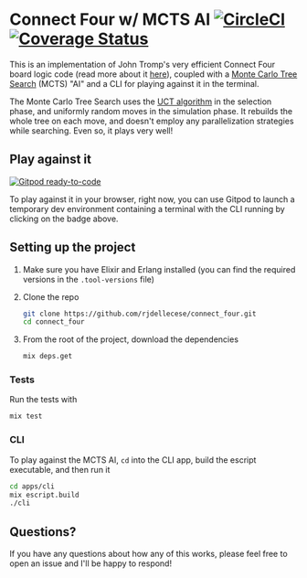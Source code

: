 # Connect Four w/ MCTS AI [![CircleCI](https://circleci.com/gh/rjdellecese/connect_four.svg?style=svg)](https://circleci.com/gh/rjdellecese/connect_four) [![Coverage Status](https://coveralls.io/repos/github/rjdellecese/connect_four/badge.svg?branch=master)](https://coveralls.io/github/rjdellecese/connect_four?branch=master)

This is an implementation of John Tromp's very efficient Connect Four board logic code (read more about it [here](https://tromp.github.io/c4/c4.html)), coupled with a [Monte Carlo Tree Search](https://en.wikipedia.org/wiki/Monte_Carlo_tree_search) (MCTS) "AI" and a CLI for playing against it in the terminal.

The Monte Carlo Tree Search uses the [UCT algorithm](https://en.wikipedia.org/wiki/Monte_Carlo_tree_search#Exploration_and_exploitation) in the selection phase, and uniformly random moves in the simulation phase. It rebuilds the whole tree on each move, and doesn't employ any parallelization strategies while searching. Even so, it plays very well!

## Play against it

[![Gitpod ready-to-code](https://img.shields.io/badge/Gitpod-ready--to--code-blue?logo=gitpod)](https://gitpod.io/#https://github.com/rjdellecese/connect_four_umbrella)

To play against it in your browser, right now, you can use Gitpod to launch a temporary dev environment containing a terminal with the CLI running by clicking on the badge above.

## Setting up the project

1. Make sure you have Elixir and Erlang installed (you can find the required versions in the `.tool-versions` file)
2. Clone the repo

    ```bash
    git clone https://github.com/rjdellecese/connect_four.git
    cd connect_four
    ```

3. From the root of the project, download the dependencies

    ```bash
    mix deps.get
    ```

### Tests

Run the tests with

```bash
mix test
```

### CLI

To play against the MCTS AI, `cd` into the CLI app, build the escript executable, and then run it

```bash
cd apps/cli
mix escript.build
./cli
```

## Questions?

If you have any questions about how any of this works, please feel free to open an issue and I'll be happy to respond!
